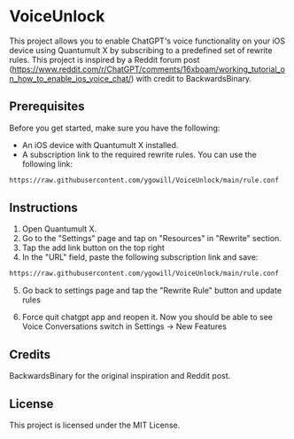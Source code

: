 # VoiceUnlock

This project allows you to enable ChatGPT's voice functionality on your iOS device using Quantumult X by subscribing to a predefined set of rewrite rules. This project is inspired by a Reddit forum post (<https://www.reddit.com/r/ChatGPT/comments/16xboam/working_tutorial_on_how_to_enable_ios_voice_chat/>) with credit to BackwardsBinary.

## Prerequisites

Before you get started, make sure you have the following:

- An iOS device with Quantumult X installed.
- A subscription link to the required rewrite rules. You can use the following link:

```bash
https://raw.githubusercontent.com/ygowill/VoiceUnlock/main/rule.conf
```

## Instructions

1. Open Quantumult X.
2. Go to the "Settings" page and tap on "Resources" in "Rewrite" section.
3. Tap the add link button on the top right
4. In the "URL" field, paste the following subscription link and save:

```bash
https://raw.githubusercontent.com/ygowill/VoiceUnlock/main/rule.conf
```

5. Go back to settings page and tap the "Rewrite Rule" button and update rules

6. Force quit chatgpt app and reopen it. Now you should be able to see Voice Conversations switch in Settings -> New Features

## Credits

BackwardsBinary for the original inspiration and Reddit post.

## License

This project is licensed under the MIT License.
